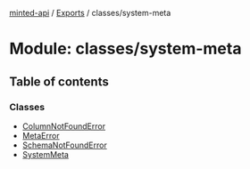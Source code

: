 [minted-api](../README.md) / [Exports](../modules.md) / classes/system-meta

# Module: classes/system-meta

## Table of contents

### Classes

- [ColumnNotFoundError](../classes/classes_system_meta.ColumnNotFoundError.md)
- [MetaError](../classes/classes_system_meta.MetaError.md)
- [SchemaNotFoundError](../classes/classes_system_meta.SchemaNotFoundError.md)
- [SystemMeta](../classes/classes_system_meta.SystemMeta.md)

